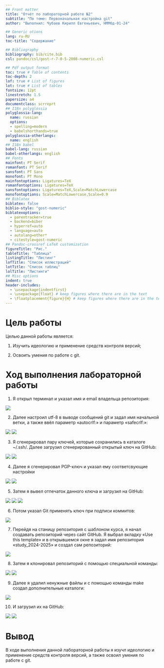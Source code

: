 ```yaml
---
## Front matter
title: "Отчёт по лабораторной работе №2"
subtitle: "По теме: Первоначальная настройка git"
author: "Выполнил: Чубаев Кирилл Евгеньевич, НММбд-01-24"

## Generic otions
lang: ru-RU
toc-title: "Содержание"

## Bibliography
bibliography: bib/cite.bib
csl: pandoc/csl/gost-r-7-0-5-2008-numeric.csl

## Pdf output format
toc: true # Table of contents
toc-depth: 2
lof: true # List of figures
lot: true # List of tables
fontsize: 12pt
linestretch: 1.5
papersize: a4
documentclass: scrreprt
## I18n polyglossia
polyglossia-lang:
  name: russian
  options:
  - spelling=modern
  - babelshorthands=true
polyglossia-otherlangs:
  name: english
## I18n babel
babel-lang: russian
babel-otherlangs: english
## Fonts
mainfont: PT Serif
romanfont: PT Serif
sansfont: PT Sans
monofont: PT Mono
mainfontoptions: Ligatures=TeX
romanfontoptions: Ligatures=TeX
sansfontoptions: Ligatures=TeX,Scale=MatchLowercase
monofontoptions: Scale=MatchLowercase,Scale=0.9
## Biblatex
biblatex: false
biblio-style: "gost-numeric"
biblatexoptions:
  - parentracker=true
  - backend=biber
  - hyperref=auto
  - language=auto
  - autolang=other*
  - citestyle=gost-numeric
## Pandoc-crossref LaTeX customization
figureTitle: "Рис."
tableTitle: "Таблица"
listingTitle: "Листинг"
lofTitle: "Список иллюстраций"
lotTitle: "Список таблиц"
lolTitle: "Листинги"
## Misc options
indent: true
header-includes:
  - \usepackage{indentfirst}
  - \usepackage{float} # keep figures where there are in the text
  - \floatplacement{figure}{H} # keep figures where there are in the text
---
```


# Цель работы

Целью данной работы является:
1. Изучить идеологию и применение средств контроля версий;

2. Освоить умения по работе с git.


# Ход выполнения лабораторной работы

1. Я открыл терминал и указал имя и email владельца репозитория:

![](image/1.png)

2. Далее настроил utf-8 в выводе сообщений git и задал имя начальной ветки, а также ввёл параметр «autocrlf:» и параметр «safecrlf:»:

![](image/2.png)
![](image/3.png)


3. Я сгенерировал пару ключей, которые сохранились в каталоге ~/.ssh/. Далее загрузил сгенерированный открытый ключ на GitHub:

![](image/4.png)
![](image/5.png)


4. Далее я сгенерировал PGP-ключ и указал ему соответсвующие настройки

![](image/6.png)
![](image/7.png)


5. Затем я вывел отпечаток данного ключа и загрузил на GitHub:
 
![](image/8.png)
![](image/9.png)
![](image/10.png)

6. Потом указал Git применять ключ при подписи коммитов:

![](image/11.png)

7. Перейдя на станицу репозитория с шаблоном курса, я начал создавать репозиторий через сайт GitHub. Я выбрал вкладку «Use this template» и в открывшемся окне я задал имя репозитория «study_2024-2025» и создал сам репозиторий:

![](image/12.png)

8. Затем я клонировал репозиторий с помощью специальной команды:

![](image/13.png)
![](image/14.png)

9. Далее я удалил ненужные файлы и с помощью команды make создал дополнительные каталоги:

![](image/15.png)

10. И загрузил их на GitHub:

![](image/16.png)
![](image/17.png)

# Вывод

В ходе выполнения данной лабораторной работы я изучл идеологию и применение средств контроля версий, а также освоил умения по работе с git.